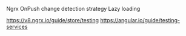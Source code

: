Ngrx 
OnPush change detection strategy
Lazy loading

https://v8.ngrx.io/guide/store/testing
https://angular.io/guide/testing-services 